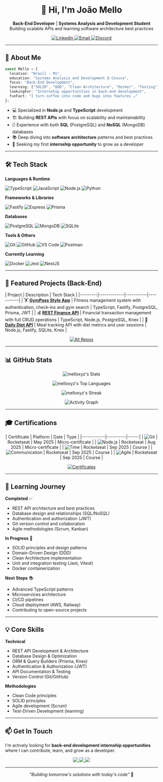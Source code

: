 <!-- Banner / Header -->
<h1 align="center">👋 Hi, I'm João Mello</h1>
<p align="center">
  <b>Back-End Developer</b> | <b>Systems Analysis and Development Student</b><br>
  Building scalable APIs and learning software architecture best practices
</p>

<p align="center">
  <a href="https://www.linkedin.com/in/mellodev-">
    <img src="https://img.shields.io/badge/LinkedIn-0077B5?style=flat&logo=linkedin&logoColor=white" alt="LinkedIn"/>
  </a>
  <a href="mailto:joaovdmello@gmail.com">
    <img src="https://img.shields.io/badge/Email-D14836?style=flat&logo=gmail&logoColor=white" alt="Email"/>
  </a>
  <a href="https://discordapp.com/users/mefrog">
    <img src="https://img.shields.io/badge/Discord-5865F2?style=flat&logo=discord&logoColor=white" alt="Discord"/>
  </a>
</p>

---

## 🚀 About Me

```typescript
const Mello = {
  location: "Brazil - RS",
  education: "Systems Analysis and Development @ Cesuca",
  focus: "Back-End Development",
  learning: ["SOLID", "DDD", "Clean Architecture", "Docker", "Testing"],
  lookingFor: "Internship opportunities in back-end development",
  funFact: "I turn coffee into code and bugs into features ☕"
};
```

- 💻 Specialized in **Node.js** and **TypeScript** development
- 🏗️ Building **REST APIs** with focus on scalability and maintainability
- 🗄️ Experience with both **SQL** (PostgreSQL) and **NoSQL** (MongoDB) databases
- 📚 Deep diving into **software architecture** patterns and best practices
- 🎯 Seeking my first **internship opportunity** to grow as a developer

---

## 🛠️ Tech Stack

**Languages & Runtime**

![TypeScript](https://img.shields.io/badge/TypeScript-007ACC?style=for-the-badge&logo=typescript&logoColor=white)
![JavaScript](https://img.shields.io/badge/JavaScript-F7DF1E?style=for-the-badge&logo=javascript&logoColor=black)
![Node.js](https://img.shields.io/badge/Node.js-339933?style=for-the-badge&logo=node.js&logoColor=white)
![Python](https://img.shields.io/badge/Python-3776AB?style=for-the-badge&logo=python&logoColor=white)

**Frameworks & Libraries**

![Fastify](https://img.shields.io/badge/Fastify-000000?style=for-the-badge&logo=fastify&logoColor=white)
![Express](https://img.shields.io/badge/Express-000000?style=for-the-badge&logo=express&logoColor=white)
![Prisma](https://img.shields.io/badge/Prisma-2D3748?style=for-the-badge&logo=prisma&logoColor=white)

**Databases**

![PostgreSQL](https://img.shields.io/badge/PostgreSQL-336791?style=for-the-badge&logo=postgresql&logoColor=white)
![MongoDB](https://img.shields.io/badge/MongoDB-47A248?style=for-the-badge&logo=mongodb&logoColor=white)
![SQLite](https://img.shields.io/badge/SQLite-003B57?style=for-the-badge&logo=sqlite&logoColor=white)

**Tools & Others**

![Git](https://img.shields.io/badge/Git-F05033?style=for-the-badge&logo=git&logoColor=white)
![GitHub](https://img.shields.io/badge/GitHub-181717?style=for-the-badge&logo=github&logoColor=white)
![VS Code](https://img.shields.io/badge/VS_Code-0078d7?style=for-the-badge&logo=visual-studio-code&logoColor=white)
![Postman](https://img.shields.io/badge/Postman-FF6C37?style=for-the-badge&logo=postman&logoColor=white)

**Currently Learning**

![Docker](https://img.shields.io/badge/Docker-2496ED?style=for-the-badge&logo=docker&logoColor=white)
![Jest](https://img.shields.io/badge/Jest-C21325?style=for-the-badge&logo=jest&logoColor=white)
![NestJS](https://img.shields.io/badge/NestJS-E0234E?style=for-the-badge&logo=nestjs&logoColor=white)

---

## 💼 Featured Projects (Back-End)

| Project | Description | Tech Stack |
|---------|-------------|-----------|-----------|
| 🏋️ **[GymPass Style App](https://github.com/melloxyz/api-gympass-app)** | Fitness management system with authentication, check-ins and gym search | TypeScript, Fastify, PostgreSQL, Prisma, JWT |
| 💰 **[REST Finance API](https://github.com/melloxyz/api-rest-finance)** | Financial transaction management with full CRUD operations | TypeScript, Node.js, PostgreSQL, Knex |
| 🥗 **[Daily Diet API](https://github.com/melloxyz/api-daily-diet)** | Meal tracking API with diet metrics and user sessions | Node.js, Fastify, SQLite, Knex |

<p align="center">
  <a href="https://github.com/melloxyz?tab=repositories">
    <img src="https://img.shields.io/badge/View_All_Repositories-181717?style=for-the-badge&logo=github&logoColor=white" alt="All Repos"/>
  </a>
</p>

---

## 📊 GitHub Stats

<div align="center">
  
![melloxyz's Stats](https://github-readme-stats.vercel.app/api?username=melloxyz&theme=tokyonight&show_icons=true&hide_border=true&count_private=true)

![melloxyz's Top Languages](https://github-readme-stats.vercel.app/api/top-langs/?username=melloxyz&theme=tokyonight&show_icons=true&hide_border=true&layout=compact)

![melloxyz's Streak](https://github-readme-streak-stats.herokuapp.com/?user=melloxyz&theme=tokyonight&hide_border=true)

![Activity Graph](https://github-readme-activity-graph.vercel.app/graph?username=melloxyz&custom_title=Contribution%20Graph&bg_color=1a1b27&color=70a5fd&line=bf91f3&point=38bdae&area=true&hide_border=true)

</div>

---

## 🎓 Certifications

<div align="center">

| Certificate | Platform | Date | Type |
|------------|----------|------|
| ![Git](https://img.shields.io/badge/Git_&_GitHub_Fundamentals-181717?style=flat-square&logo=github&logoColor=white) | Rocketseat | May 2025 | Micro-certificate |
| ![Node.js](https://img.shields.io/badge/Node.js_Foundations-339933?style=flat-square&logo=node.js&logoColor=white) | Rocketseat | Aug 2025 | Micro-certificate |
| ![Time](https://img.shields.io/badge/Time_Management-8257E5?style=flat-square&logo=clockify&logoColor=white) | Rocketseat | Sep 2025 | Course |
| ![Communication](https://img.shields.io/badge/Assertive_Communication-0077B5?style=flat-square&logo=microsoft-teams&logoColor=white) | Rocketseat | Sep 2025 | Course |
| ![Agile](https://img.shields.io/badge/Agile_Methodologies-00ADD8?style=flat-square&logo=azuredevops&logoColor=white) | Rocketseat | Sep 2025 | Course |

<a href="https://app.rocketseat.com.br/me/mxrvit">
  <img src="https://img.shields.io/badge/View_All_Certificates-8257E5?style=for-the-badge&logo=rocketseat&logoColor=white" alt="Certificates"/>
</a>

</div>

---

## 🎯 Learning Journey

**Completed** ✅
- REST API architecture and best practices
- Database design and relationships (SQL/NoSQL)
- Authentication and authorization (JWT)
- Git version control and collaboration
- Agile methodologies (Scrum, Kanban)

**In Progress** 🚀
- SOLID principles and design patterns
- Domain-Driven Design (DDD)
- Clean Architecture implementation
- Unit and integration testing (Jest, Vitest)
- Docker containerization

**Next Steps** 📚
- Advanced TypeScript patterns
- Microservices architecture
- CI/CD pipelines
- Cloud deployment (AWS, Railway)
- Contributing to open-source projects

---

## 💡 Core Skills

**Technical**
- REST API Development & Architecture
- Database Design & Optimization
- ORM & Query Builders (Prisma, Knex)
- Authentication & Authorization (JWT)
- API Documentation & Testing
- Version Control (Git/GitHub)

**Methodologies**
- Clean Code principles
- SOLID principles
- Agile development (Scrum)
- Test-Driven Development (learning)

---

## 📫 Get In Touch

I'm actively looking for **back-end development internship opportunities** where I can contribute, learn, and grow as a developer.

<p align="center">
  <a href="mailto:joaovdmello@gmail.com">
    <img src="https://img.shields.io/badge/Send_Email-D14836?style=for-the-badge&logo=gmail&logoColor=white"/>
  </a>
  <a href="https://www.linkedin.com/in/mellodev-">
    <img src="https://img.shields.io/badge/Connect_on_LinkedIn-0077b5?style=for-the-badge&logo=linkedin&logoColor=white"/>
  </a>
  <a href="https://discordapp.com/users/mefrog">
    <img src="https://img.shields.io/badge/Chat_on_Discord-5865F2?style=for-the-badge&logo=discord&logoColor=white"/>
  </a>
</p>

---

<p align="center">
  <i>"Building tomorrow's solutions with today's code"</i> 🚀
</p>
